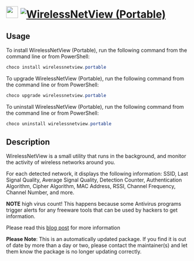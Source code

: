 ﻿# <img src="https://cdn.jsdelivr.net/gh/mkevenaar/chocolatey-packages@355d7ce6ca37378aa523127e7f4200685ad58121/icons/wirelessnetview.png" width="32" height="32"/> [![WirelessNetView (Portable)](https://img.shields.io/chocolatey/v/wirelessnetview.portable.svg?label=WirelessNetView+(Portable))](https://chocolatey.org/packages/wirelessnetview.portable)

## Usage
To install WirelessNetView (Portable), run the following command from the command line or from PowerShell:
```powershell
choco install wirelessnetview.portable
```

To upgrade WirelessNetView (Portable), run the following command from the command line or from PowerShell:
```powershell
choco upgrade wirelessnetview.portable
```

To uninstall WirelessNetView (Portable), run the following command from the command line or from PowerShell:
```powershell
choco uninstall wirelessnetview.portable
```

## Description
WirelessNetView is a small utility that runs in the background, and monitor the activity of wireless networks around you.

For each detected network, it displays the following information: SSID, Last Signal Quality, Average Signal Quality, Detection Counter, Authentication Algorithm, Cipher Algorithm, MAC Address, RSSI, Channel Frequency, Channel Number, and more.

**NOTE** high virus count! This happens because some Antivirus programs trigger alerts for any freeware tools that can be used by hackers to get information.

Please read this [blog post](http://blog.nirsoft.net/2009/05/17/antivirus-companies-cause-a-big-headache-to-small-developers/) for more information

**Please Note**: This is an automatically updated package. If you find it is
out of date by more than a day or two, please contact the maintainer(s) and
let them know the package is no longer updating correctly.


